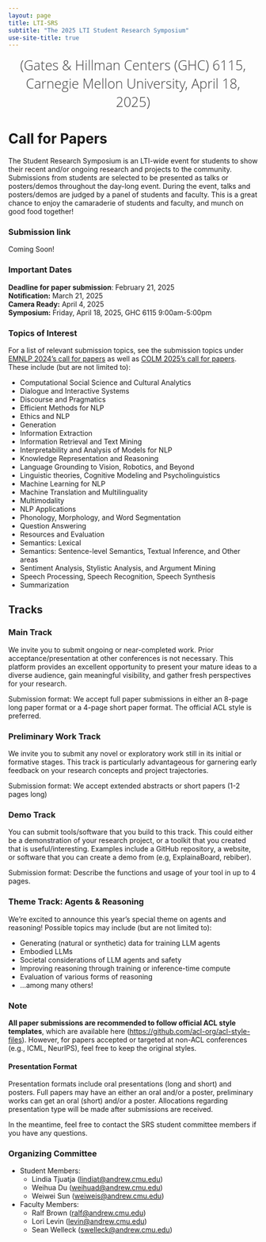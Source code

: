 ```yaml
---
layout: page
title: LTI-SRS
subtitle: "The 2025 LTI Student Research Symposium"
use-site-title: true
---
```

<div class="venue" style="font-size: 27px; display: block; font-family: 'Open Sans', 'Helvetica Neue', Helvetica, Arial, sans-serif; font-weight: 300; color: #404040; text-align: center;">
  (Gates & Hillman Centers (GHC) 6115, Carnegie Mellon University, April 18, 2025)
</div>

# Call for Papers

The Student Research Symposium is an LTI-wide event for students to show their recent and/or ongoing research and projects to the community. Submissions from students are selected to be presented as talks or posters/demos throughout the day-long event. During the event, talks and posters/demos are judged by a panel of students and faculty. This is a great chance to enjoy the camaraderie of students and faculty, and munch on good food together!

### Submission link

Coming Soon!

### Important Dates 

<!--{% include dates.md %} <a href="{site.url}/2020/img/KR2ML2020_template.zip">NeurIPS paper format (adapted)</a>. -->
**Deadline for paper submission**: February 21, 2025 <br>
**Notification:** March 21, 2025 <br>
**Camera Ready:** April 4, 2025 <br>
**Symposium:** Friday, April 18, 2025, GHC 6115 9:00am-5:00pm

### Topics of Interest
For a list of relevant submission topics, see the submission topics under [EMNLP 2024’s call for papers](https://2024.emnlp.org/calls/main_conference_papers/) as well as [COLM 2025’s call for papers](https://colmweb.org/cfp.html). These include (but are not limited to):
- Computational Social Science and Cultural Analytics
- Dialogue and Interactive Systems
- Discourse and Pragmatics
- Efficient Methods for NLP
- Ethics and NLP
- Generation
- Information Extraction
- Information Retrieval and Text Mining
- Interpretability and Analysis of Models for NLP
- Knowledge Representation and Reasoning 
- Language Grounding to Vision, Robotics, and Beyond
- Linguistic theories, Cognitive Modeling and Psycholinguistics
- Machine Learning for NLP
- Machine Translation and Multilinguality
- Multimodality
- NLP Applications
- Phonology, Morphology, and Word Segmentation
- Question Answering
- Resources and Evaluation
- Semantics: Lexical
- Semantics: Sentence-level Semantics, Textual Inference, and Other areas
- Sentiment Analysis, Stylistic Analysis, and Argument Mining
- Speech Processing, Speech Recognition, Speech Synthesis
- Summarization

## Tracks

### Main Track 
We invite you to submit ongoing or near-completed work. Prior acceptance/presentation at other conferences is not necessary. This platform provides an excellent opportunity to present your mature ideas to a diverse audience, gain meaningful visibility, and gather fresh perspectives for your research.

Submission format: We accept full paper submissions in either an 8-page long paper format or a 4-page short paper format. The official ACL style is preferred. 

### Preliminary Work Track
We invite you to submit any novel or exploratory work still in its initial or formative stages. This track is particularly advantageous for garnering early feedback on your research concepts and project trajectories.

Submission format: We accept extended abstracts or short papers (1-2 pages long)

### Demo Track
You can submit tools/software that you build to this track. This could either be a demonstration of your research project, or a toolkit that you created that is useful/interesting. Examples include a GitHub repository, a website, or software that you can create a demo from (e.g, ExplainaBoard, rebiber).

Submission format: Describe the functions and usage of your tool in up to 4 pages. 

### Theme Track: Agents & Reasoning
We’re excited to announce this year’s special theme on agents and reasoning! Possible topics may include (but are not limited to):
- Generating (natural or synthetic) data for training LLM agents
- Embodied LLMs
- Societal considerations of LLM agents and safety
- Improving reasoning through training or inference-time compute
- Evaluation of various forms of reasoning
- …among many others!

### Note
**All paper submissions are recommended to follow official ACL style templates**, which are available here (https://github.com/acl-org/acl-style-files). However, for papers accepted or targeted at non-ACL conferences (e.g., ICML, NeurIPS), feel free to keep the original styles.

#### Presentation Format
Presentation formats include oral presentations (long and short) and posters. Full papers may have an either an oral and/or a poster, preliminary works can get an oral (short) and/or a poster. Allocations regarding presentation type will be made after submissions are received.

In the meantime, feel free to contact the SRS student committee members if you have any questions.

### Organizing Committee
- Student Members: 
  - Lindia Tjuatja (lindiat@andrew.cmu.edu)
  - Weihua Du (weihuad@andrew.cmu.edu)
  - Weiwei Sun (weiweis@andrew.cmu.edu)
- Faculty Members: 
  - Ralf Brown (ralf@andrew.cmu.edu)
  - Lori Levin (levin@andrew.cmu.edu)
  - Sean Welleck (swelleck@andrew.cmu.edu)